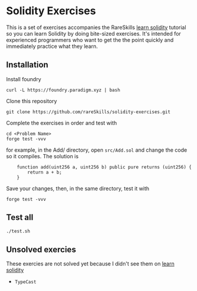 # Solidity Exercises

This is a set of exercises accompanies the RareSkills [learn solidity](https://rareskills.io/learn-solidity) tutorial so you can learn Solidity by doing bite-sized exercises. It's intended for experienced programmers who want to get the the point quickly and immediately practice what they learn.

## Installation

Install foundry

```
curl -L https://foundry.paradigm.xyz | bash
```

Clone this repository

```
git clone https://github.com/rareSkills/solidity-exercises.git
```

Complete the exercises in order and test with

```
cd <Problem Name>
forge test -vvv
```

for example, in the Add/ directory, open `src/Add.sol` and change the code so it compiles. The solution is

```solidity
    function add(uint256 a, uint256 b) public pure returns (uint256) {
        return a + b;
    }
```

Save your changes, then, in the same directory, test it with

```
forge test -vvv
```

## Test all
```bash
./test.sh
```

## Unsolved exercies
These exercies are not solved yet because I didn't see them on [learn solidity](https://rareskills.io/learn-solidity)
- `TypeCast`

